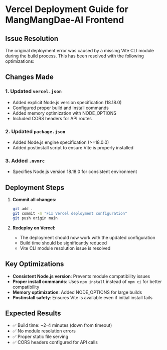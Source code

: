 # Vercel Deployment Guide for MangMangDae-AI Frontend

## Issue Resolution
The original deployment error was caused by a missing Vite CLI module during the build process. This has been resolved with the following optimizations:

## Changes Made

### 1. Updated `vercel.json`
- Added explicit Node.js version specification (18.18.0)
- Configured proper build and install commands
- Added memory optimization with NODE_OPTIONS
- Included CORS headers for API routes

### 2. Updated `package.json`
- Added Node.js engine specification (>=18.0.0)
- Added postinstall script to ensure Vite is properly installed

### 3. Added `.nvmrc`
- Specifies Node.js version 18.18.0 for consistent environment

## Deployment Steps

1. **Commit all changes:**
   ```bash
   git add .
   git commit -m "Fix Vercel deployment configuration"
   git push origin main
   ```

2. **Redeploy on Vercel:**
   - The deployment should now work with the updated configuration
   - Build time should be significantly reduced
   - Vite CLI module resolution issue is resolved

## Key Optimizations

- **Consistent Node.js version**: Prevents module compatibility issues
- **Proper install commands**: Uses `npm install` instead of `npm ci` for better compatibility
- **Memory optimization**: Added NODE_OPTIONS for large builds
- **Postinstall safety**: Ensures Vite is available even if initial install fails

## Expected Results

- ✅ Build time: ~2-4 minutes (down from timeout)
- ✅ No module resolution errors
- ✅ Proper static file serving
- ✅ CORS headers configured for API calls
